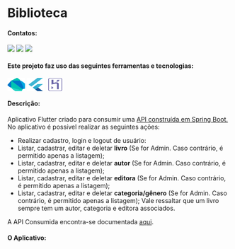 # Biblioteca

#### Contatos:

<div>
<a href="https://instagram.com/lucas.olisouza" target="_blank"><img src="https://img.shields.io/badge/-Instagram-%23E4405F?style=for-the-badge&logo=instagram&logoColor=white" target="_blank"></a>
<a href = "mailto:lycasoliveira@gmail.com"><img src="https://img.shields.io/badge/Gmail-D14836?style=for-the-badge&logo=gmail&logoColor=white" target="_blank"></a>
<a href="https://www.linkedin.com/in/lucas-oliveira-de-souza-0318a5174" target="_blank"><img src="https://img.shields.io/badge/-LinkedIn-%230077B5?style=for-the-badge&logo=linkedin&logoColor=white" target="_blank"></a>   
</div>

#### Este projeto faz uso das seguintes ferramentas e tecnologias:

<img align="center" title="Dart" height="30" width="40" src="https://raw.githubusercontent.com/devicons/devicon/master/icons/dart/dart-original.svg">  <img align="center" title="Flutter" height="30" width="40" src="https://raw.githubusercontent.com/devicons/devicon/master/icons/flutter/flutter-original.svg"> <img align="center" title="Heroku" height="30" width="40" src="https://raw.githubusercontent.com/devicons/devicon/master/icons/heroku/heroku-original.svg">

#### Descrição:
Aplicativo Flutter criado para consumir uma [API construída em Spring Boot.](https://github.com/lucasoliveirasouza/biblioteca-API)  <br>
No aplicativo é possível realizar as seguintes ações:
* Realizar cadastro, login e logout de usuário:
* Listar, cadastrar, editar e deletar **livro** (Se for Admin. Caso contrário, é permitido apenas a listagem);
* Listar, cadastrar, editar e deletar **autor** (Se for Admin. Caso contrário, é permitido apenas a listagem);
* Listar, cadastrar, editar e deletar **editora** (Se for Admin. Caso contrário, é permitido apenas a listagem);
* Listar, cadastrar, editar e deletar **categoria/gênero** (Se for Admin. Caso contrário, é permitido apenas a listagem);
Vale ressaltar que um livro sempre tem um autor, categoria e editora associados.

A API Consumida encontra-se documentada [aqui](https://biblioteca-luc.herokuapp.com/swagger-ui.html).

#### O Aplicativo:


<div align="center">
  
  
<div>


